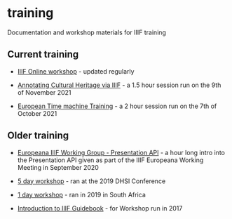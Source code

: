 # training
Documentation and workshop materials for IIIF training

## Current training

* [IIIF Online workshop](iiif-online-workshop/index.html) - updated regularly 

* [Annotating Cultural Heritage via IIIF](annotations/index.html) - a 1.5 hour session run on the 9th of November 2021

* [European Time machine Training](time_machine/index.html) - a 2 hour session run on the 7th of October 2021

## Older training

* [Europeana IIIF Working Group - Presentation API](presentation-api/index.html) - a hour long intro into the Presentation API given as part of the IIIF Europeana Working Meeting in September 2020

* [5 day workshop](iiif-5-day-workshop/index.html) - ran at the 2019 DHSI Conference

* [1 day workshop](iiif-1-day-workshop/index.html) - ran in 2019 in South Africa

* [Introduction to IIIF Guidebook](intro-to-iiif/index.html) - for Workshop run in 2017
